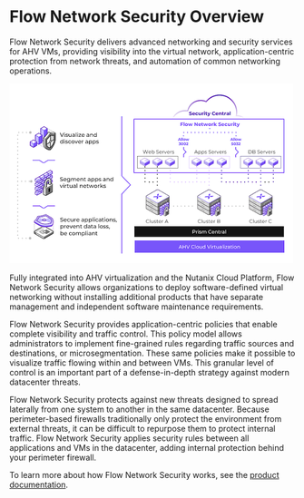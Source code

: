 # Flow Network Security Overview

Flow Network Security delivers advanced networking and security services for AHV VMs, providing visibility into the virtual network, application-centric protection from network threats, and automation of common networking operations.

![Flow Network Security Platform](../images/bp-2125-securing-citrix-virtual-apps-and-desktops-with-nutanix-flow_image48.png "Flow Network Security Platform")

Fully integrated into AHV virtualization and the Nutanix Cloud Platform, Flow Network Security allows organizations to deploy software-defined virtual networking without installing additional products that have separate management and independent software maintenance requirements.

Flow Network Security provides application-centric policies that enable complete visibility and traffic control. This policy model allows administrators to implement fine-grained rules regarding traffic sources and destinations, or microsegmentation. These same policies make it possible to visualize traffic flowing within and between VMs. This granular level of control is an important part of a defense-in-depth strategy against modern datacenter threats.

Flow Network Security protects against new threats designed to spread laterally from one system to another in the same datacenter. Because perimeter-based firewalls traditionally only protect the environment from external threats, it can be difficult to repurpose them to protect internal traffic. Flow Network Security applies security rules between all applications and VMs in the datacenter, adding internal protection behind your perimeter firewall.

To learn more about how Flow Network Security works, see the [product documentation](https://portal.nutanix.com/page/documents/details?targetId=Nutanix-Flow-Guide:Nutanix-Flow-Guide).
